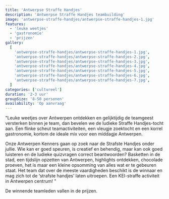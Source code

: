 ```yaml
---
title: 'Antwerpse Straffe Handjes'
description: 'Antwerpse Straffe Handjes teambuilding'
image: 'antwerpse-straffe-handjes/antwerpse-straffe-handjes-1.jpg'
features:
  - 'leuke weetjes'
  - 'gastronomie'
  - 'prijzen'
gallery:
  [
    'antwerpse-straffe-handjes/antwerpse-straffe-handjes-1.jpg',
    'antwerpse-straffe-handjes/antwerpse-straffe-handjes-2.jpg',
    'antwerpse-straffe-handjes/antwerpse-straffe-handjes-3.jpg',
    'antwerpse-straffe-handjes/antwerpse-straffe-handjes-4.jpg',
    'antwerpse-straffe-handjes/antwerpse-straffe-handjes-5.jpg',
    'antwerpse-straffe-handjes/antwerpse-straffe-handjes-6.jpg',
    'antwerpse-straffe-handjes/antwerpse-straffe-handjes-7.jpg',
  ]
categories: ['cultureel']
duration: '2-3 uur'
groupSize: '8-50 personen'
availability: 'Op aanvraag'
---
```


"Leuke weetjes over Antwerpen ontdekken en gelijktijdig de teamgeest versterken binnen je team, dan bevelen we de ludieke Straffe Handjes-tocht aan. Een flinke scheut teamactiviteiten, een vleugje zoektocht en een korrel gastronomie, kortom de ideale mix voor een middagje Antwerpen.

Onze Antwerpen Kenners gaan op zoek naar de Strafste Handjes onder jullie. Wie kan er goed speuren, is creatief en behendig, maar kan ook goed luisteren en de ludieke quizvragen correct beantwoorden? Basketten in de stad, een tijdslijn opzetten van Antwerpen, highlights ontdekken, chocolade proeven, het is maar een kleine opsomming van alles wat er te gebeuren staat. Het team dat over de meeste vaardigheden beschikt is de winnaar en mag zich tot de ‘strafste handjes’ laten uitroepen. Een KEI-straffe activiteit in Antwerpen centrum! "

De winnende teamleden vallen in de prijzen.
